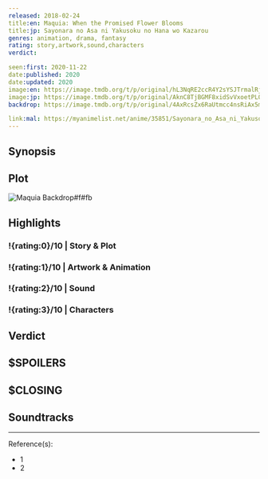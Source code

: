 ```yaml
---
released: 2018-02-24
title:en: Maquia: When the Promised Flower Blooms
title:jp: Sayonara no Asa ni Yakusoku no Hana wo Kazarou
genres: animation, drama, fantasy
rating: story,artwork,sound,characters
verdict:

seen:first: 2020-11-22
date:published: 2020
date:updated: 2020
image:en: https://image.tmdb.org/t/p/original/hL3NqRE2ccR4Y2sYSJTrmalRjrz.jpg
image:jp: https://image.tmdb.org/t/p/original/AknC8TjBGMF8xidSvVxoetPL0Id.jpg
backdrop: https://image.tmdb.org/t/p/original/4AxRcsZx6RaUtmcc4nsRiAx5mWW.jpg

link:mal: https://myanimelist.net/anime/35851/Sayonara_no_Asa_ni_Yakusoku_no_Hana_wo_Kazarou
---
```



## Synopsis

## Plot

![Maquia Backdrop#f#fb](https://image.tmdb.org/t/p/original/yjfwNSDljAKsuHwwE34xjlY3tQj.jpg "Source: TMDB")

## Highlights

### !{rating:0}/10 | Story & Plot

### !{rating:1}/10 | Artwork & Animation

### !{rating:2}/10 | Sound

### !{rating:3}/10 | Characters

## Verdict

## $SPOILERS

## $CLOSING

## Soundtracks

***
Reference(s):

- 1
- 2
